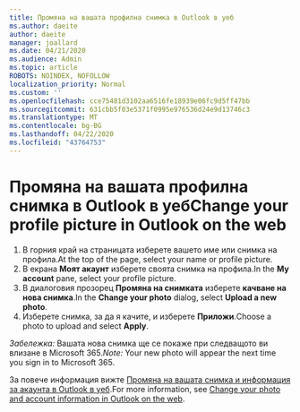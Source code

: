 ```yaml
---
title: Промяна на вашата профилна снимка в Outlook в уеб
ms.author: daeite
author: daeite
manager: joallard
ms.date: 04/21/2020
ms.audience: Admin
ms.topic: article
ROBOTS: NOINDEX, NOFOLLOW
localization_priority: Normal
ms.custom: ''
ms.openlocfilehash: cce75481d3102aa6516fe18939e06fc9d5ff47bb
ms.sourcegitcommit: 631cbb5f03e5371f0995e976536d24e9d13746c3
ms.translationtype: MT
ms.contentlocale: bg-BG
ms.lasthandoff: 04/22/2020
ms.locfileid: "43764753"
---
```

# <a name="change-your-profile-picture-in-outlook-on-the-web"></a><span data-ttu-id="df102-102">Промяна на вашата профилна снимка в Outlook в уеб</span><span class="sxs-lookup"><span data-stu-id="df102-102">Change your profile picture in Outlook on the web</span></span>

1. <span data-ttu-id="df102-103">В горния край на страницата изберете вашето име или снимка на профила.</span><span class="sxs-lookup"><span data-stu-id="df102-103">At the top of the page, select your name or profile picture.</span></span>
1. <span data-ttu-id="df102-104">В екрана **Моят акаунт** изберете своята снимка на профила.</span><span class="sxs-lookup"><span data-stu-id="df102-104">In the **My account** pane, select your profile picture.</span></span>
1. <span data-ttu-id="df102-105">В диалоговия прозорец **Промяна на снимката** изберете **качване на нова снимка**.</span><span class="sxs-lookup"><span data-stu-id="df102-105">In the **Change your photo** dialog, select **Upload a new photo**.</span></span>
1. <span data-ttu-id="df102-106">Изберете снимка, за да я качите, и изберете **Приложи**.</span><span class="sxs-lookup"><span data-stu-id="df102-106">Choose a photo to upload and select **Apply**.</span></span>

<span data-ttu-id="df102-107">*Забележка:* Вашата нова снимка ще се покаже при следващото ви влизане в Microsoft 365.</span><span class="sxs-lookup"><span data-stu-id="df102-107">*Note:* Your new photo will appear the next time you sign in to Microsoft 365.</span></span>

<span data-ttu-id="df102-108">За повече информация вижте [Промяна на вашата снимка и информация за акаунта в Outlook в уеб](https://support.office.com/article/b2dbb289-851d-4bed-93c3-3e136f5659ec).</span><span class="sxs-lookup"><span data-stu-id="df102-108">For more information, see [Change your photo and account information in Outlook on the web](https://support.office.com/article/b2dbb289-851d-4bed-93c3-3e136f5659ec).</span></span>